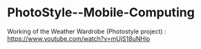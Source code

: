 # PhotoStyle--Mobile-Computing
Working of the Weather Wardrobe (Photostyle project) : https://www.youtube.com/watch?v=mUjS18uNHio
